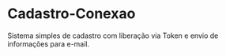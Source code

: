 # Cadastro-Conexao
Sistema simples de cadastro com liberação via Token e envio de informações para e-mail.
